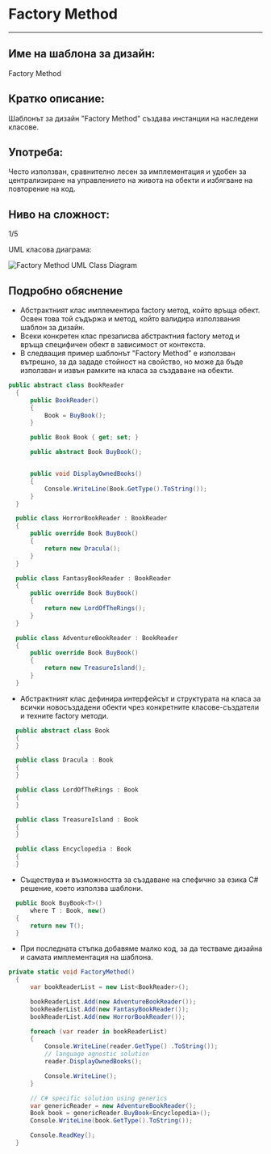 # Factory Method
___

## Име на шаблона за дизайн:

Factory Method

## Кратко описание:

Шаблонът за дизайн "Factory Method" създава инстанции на наследени класове.

## Употреба:

Често използван, сравнително лесен за имплементация и удобен за централизиране на управлението на живота на обекти и избягване на повторение на код.

## Ниво на сложност:

1/5

UML класова диаграма:

![Factory Method UML Class Diagram](http://download.codeplex.com/download?ProjectName=csharpdesignpatterns&DownloadId=236767 "Factory Method UML Class Diagram")

## Подробно обяснение

+ Абстрактният клас имплементира factory метод, който връща обект. Освен това той съдържа и метод, който валидира използвания шаблон за дизайн.
+ Всеки конкретен клас презаписва абстрактния factory метод и връща специфичен обект в зависимост от контекста.
+ В следващия пример шаблонът "Factory Method" е използван вътрешно, за да зададе стойност на свойство, но може да бъде използван и извън рамките на класа за създаване на обекти.

```cs
public abstract class BookReader
  {
      public BookReader()
      {
          Book = BuyBook();
      }

      public Book Book { get; set; }

      public abstract Book BuyBook();


      public void DisplayOwnedBooks()
      {
          Console.WriteLine(Book.GetType().ToString());
      }
  }

  public class HorrorBookReader : BookReader
  {
      public override Book BuyBook()
      {
          return new Dracula();
      }
  }

  public class FantasyBookReader : BookReader
  {
      public override Book BuyBook()
      {
          return new LordOfTheRings();
      }
  }

  public class AdventureBookReader : BookReader
  {
      public override Book BuyBook()
      {
          return new TreasureIsland();
      }
  }
```

+ Абстрактният клас дефинира интерфейсът и структурата на класа за всички новосъздадени обекти чрез конкретните класове-създатели и техните factory методи.

```cs
  public abstract class Book
  {
  }

  public class Dracula : Book
  {
  }

  public class LordOfTheRings : Book
  {
  }

  public class TreasureIsland : Book
  {
  }

  public class Encyclopedia : Book
  {
  }
```

+ Съществува и възможността за създаване на спефично за езика C# решение, което използва шаблони.

```cs
  public Book BuyBook<T>()
      where T : Book, new()
  {
      return new T();
  }
```

+ При последната стъпка добавяме малко код, за да тестваме дизайна и самата имплементация на шаблона.

```cs
private static void FactoryMethod()
  {
      var bookReaderList = new List<BookReader>();

      bookReaderList.Add(new AdventureBookReader());
      bookReaderList.Add(new FantasyBookReader());
      bookReaderList.Add(new HorrorBookReader());

      foreach (var reader in bookReaderList)
      {
          Console.WriteLine(reader.GetType() .ToString());
          // language agnostic solution
          reader.DisplayOwnedBooks();

          Console.WriteLine();
      }

      // C# specific solution using generics
      var genericReader = new AdventureBookReader();
      Book book = genericReader.BuyBook<Encyclopedia>();
      Console.WriteLine(book.GetType().ToString());

      Console.ReadKey();
  }
```
